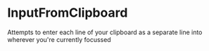 # InputFromClipboard
Attempts to enter each line of your clipboard as a separate line into wherever you're currently focussed
